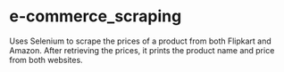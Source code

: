 # e-commerce_scraping
Uses Selenium to scrape the prices of a product from both Flipkart and Amazon. After retrieving the prices, it prints the product name and price from both websites. 
